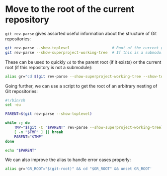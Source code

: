 # Move to the root of the current repository

`git rev-parse` gives assorted useful information about the structure of Git
repositories:

```bash
git rev-parse --show-toplevel                   # Root of the current git repository
git rev-parse --show-superproject-working-tree  # If this is a submodule, root of its parent
```

These can be used to quickly `cd` to the parent root (if it exists) or the
current root (if this repository is not a submodule):

```bash
alias gr="cd $(git rev-parse --show-superproject-working-tree --show-toplevel | head -n 1)"
```

Going further, we can use a script to get the root of an arbitrary nesting of
Git repositories:

```bash
#!/bin/sh
set -eu

PARENT=$(git rev-parse --show-toplevel)

while :; do
    TMP="$(git -C "$PARENT" rev-parse --show-superproject-working-tree)"
    [ -n "$TMP" ] || break
    PARENT="$TMP"
done

echo "$PARENT"
```

We can also improve the alias to handle error cases properly:

```bash
alias gr='GR_ROOT="$(git-root)" && cd "$GR_ROOT" && unset GR_ROOT'
```
